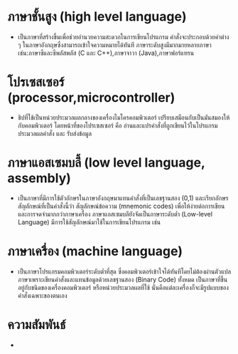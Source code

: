 # ภาษาชั้นสูง (high level language)

- เป็นภาษาที่สร้างขึ้นเพื่อช่วยอำนวยความสะดวกในการเขียนโปรแกรม คำสั่งจะประกอบด้วยคำต่าง ๆ ในภาษาอังกฤษซึ่งสามารถเข้าใจความหมายได้ทันที ภาษาระดับสูงมีมากมายหลายภาษาเช่น:ภาษาซีและซีพลัสพลัส (C และ C++),ภาษาจาวา (Java),ภาษาฟอร์แทรน

# โปรเซสเซอร์ (processor,microcontroller)

- ชิปที่ใช้เป็นหน่วยประมวลผลกลางของเครื่องไมโครคอมพิวเตอร์ เปรียบเสมือนกับเป็นมันสมองให้กับคอมพิวเตอร์ โดยหน้าที่ของโปรเซสเซอร์ คือ อ่านและแปรคำสั่งที่ถูกเขียนไว้ในโปรแกรม ประมวลผลคำสั่ง และ รับส่งข้อมูล

# ภาษาแอสเซมบลี้ (low level language, assembly) 

- เป็นภาษาที่มีการใช้ตัวอักษรในภาษาอังกฤษมาแทนคำสั่งที่เป็นเลขฐานสอง (0,1) และเรียกอักษรสัญลักษณ์ที่เป็นคำสั่งนี้ว่า สัญลักษณ์ข้อความ (mnemonic codes) เพื่อให้ง่ายต่อการเขียนและการจดจำมากกว่าภาษาเครื่อง ภาษาแอสเซมบลียังจัดเป็นภาษาระดับต่ำ (Low-level Language) มีการใช้สัญลักษณ์มาใช้ในการเขียนโปรแกรม เช่น

# ภาษาเครื่อง (machine language)

- เป็นภาษาโปรแกรมคอมพิวเตอร์ระดับต่ำที่สุด ซึ่งคอมพิวเตอร์เข้าใจได้ทันทีโดยไม่ต้องผ่านตัวแปลภาษาเพราะเขียนคำสั่งและแทนข้อมูลด้วยเลขฐานสอง (Binary Code) ทั้งหมด เป็นภาษาที่ขึ้นอยู่กับชนิดของเครื่องคอมพิวเตอร์ หรือหน่วยประมวลผลที่ใช้ นั่นคือแต่ละเครื่องก็จะมีรูปแบบของคำสั่งเฉพาะของตนเอง

# ความสัมพันธ์
- 
